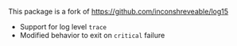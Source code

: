 This package is a fork of https://github.com/inconshreveable/log15

 * Support for log level `trace`
 * Modified behavior to exit on `critical` failure
